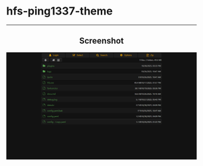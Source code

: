# hfs-ping1337-theme

---

<div align="center">

<h2>Screenshot</h2>

![](./preview.png)

## </div>
